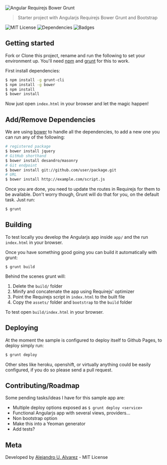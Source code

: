 ![Angular Requirejs Bower Grunt](http://urbanoalvarez.es/angular-requirejs-bower-grunt/assets/logo.png)
> Starter project with Angularjs Requirejs Bower Grunt and Bootstrap

![MIT License](https://img.shields.io/badge/license-MIT-blue.svg?style=flat-square)
![Dependencies](https://img.shields.io/david/aurbano/angular-requirejs-bower-grunt.svg?style=flat-square)
![Badges](https://img.shields.io/badge/uses-badges-blue.svg?style=flat-square)

## Getting started

Fork or Clone this project, rename and run the following to set your environment up. You'll need [npm](http://nodejs.org/download/) and [grunt](http://gruntjs.com/installing-grunt) for this to work.

First install dependencies:

```sh
$ npm install -g grunt-cli
$ npm install -g bower
$ npm install
$ bower install
```

Now just open `index.html` in your browser and let the magic happen!

## Add/Remove Dependencies

We are using [bower](http://bower.io/) to handle all the dependencies, to add a new one you can run any of the following:

```sh
# registered package
$ bower install jquery
# GitHub shorthand
$ bower install desandro/masonry
# Git endpoint
$ bower install git://github.com/user/package.git
# URL
$ bower install http://example.com/script.js
```

Once you are done, you need to update the routes in Requirejs for them to be available.
Don't worry though, Grunt will do that for you, on the default task. Just run:

```sh
$ grunt
```

## Building

To test locally you develop the Angularjs app inside `app/` and the run `index.html` in your browser.

Once you have something good going you can build it automatically with grunt:

```
$ grunt build
```

Behind the scenes grunt will:

1. Delete the `build/` folder
2. Minify and concatenate the app using Requirejs' optimizer
3. Point the Requirejs script in `index.html` to the built file
4. Copy the `assets/` folder and `bootstrap` to the `build` folder

To test open `build/index.html` in your browser.

## Deploying

At the moment the sample is configured to deploy itself to Github Pages, to deploy simply run:

```sh
$ grunt deploy
```

Other sites like heroku, openshift, or virtually anything could be easily configured, if you do so please send a pull request.

## Contributing/Roadmap

Some pending tasks/ideas I have for this sample app are:

- Multiple deploy options exposed as `$ grunt deploy <service>`
- Functional Angularjs app with several views, providers...
- Non bootstrap option
- Make this into a Yeoman generator
- Add tests?

## Meta
Developed by [Alejandro U. Alvarez](http://urbanoalvarez.es) - MIT License
